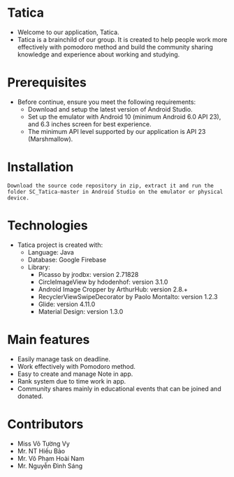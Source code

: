 # Tatica
* Welcome to our application, Tatica. 
* Tatica is a brainchild of our group. It is created to help people work more effectively with pomodoro method and build the community sharing knowledge and experience about working and studying.

# Prerequisites
* Before continue, ensure you meet the following requirements:
	* Download and setup the latest version of Android Studio.
	* Set up the emulator with Android 10 (minimum Android 6.0 API 23), and 6.3 inches screen for best experience.
	* The minimum API level supported by our application is API 23 (Marshmallow).
	
# Installation
	Download the source code repository in zip, extract it and run the folder SC_Tatica-master in Android Studio on the emulator or physical device.

# Technologies
* Tatica project is created with:
	* Language: Java
	* Database: Google Firebase
	* Library:
		* Picasso by jrodbx: version 2.71828
		* CircleImageView by hdodenhof: version 3.1.0 
		* Android Image Cropper by ArthurHub: version 2.8.+
		* RecyclerViewSwipeDecorator by Paolo Montalto: version 1.2.3
		* Glide: version 4.11.0
		* Material Design: version 1.3.0
		
# Main features
* Easily manage task on deadline. 
* Work effectively with Pomodoro method.
* Easy to create and manage Note in app.
* Rank system due to time work in app.  
* Community shares mainly in educational events that can be joined and donated.

# Contributors
* Miss Võ Tường Vy
* Mr. NT Hiếu Bảo
* Mr. Võ Phạm Hoài Nam
* Mr. Nguyễn Đình Sáng
